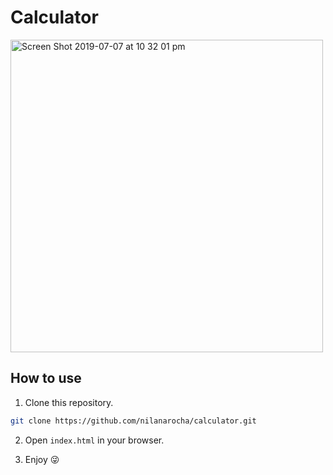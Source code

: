 # Calculator

<img width="500" alt="Screen Shot 2019-07-07 at 10 32 01 pm" src="https://user-images.githubusercontent.com/39023533/60768473-b4b34000-a107-11e9-9b18-17ed659a8c73.png">


## How to use

1. Clone this repository.

```bash
git clone https://github.com/nilanarocha/calculator.git
```

2. Open `index.html` in your browser.

3. Enjoy 😜
